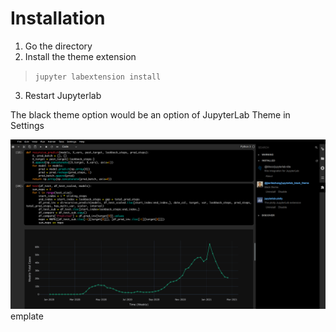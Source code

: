 # Installation

1. Go the directory
2. Install the theme extension

> `jupyter labextension install`


3. Restart Jupyterlab 

The black theme option would be an option of JupyterLab Theme in Settings


![Alt text](./black-theme.png?raw=true "black-theme")
emplate
